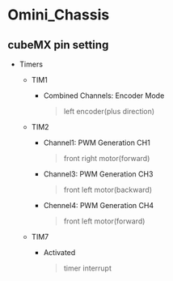# Omini_Chassis

## cubeMX pin setting
* Timers
  * TIM1  
    * Combined Channels: Encoder Mode
      > left encoder(plus direction)
  * TIM2
    * Channel1: PWM Generation CH1
      > front right motor(forward)
    * Channel3: PWM Generation CH3
      > front left motor(backward)
    * Chennel4: PWM Generation CH4
      > front left motor(forward)
      
  * TIM7
    * Activated
      > timer interrupt
